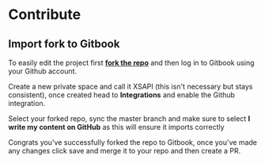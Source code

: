 # Contribute

## Import fork to Gitbook

To easily edit the project first [**fork the repo**](https://github.com/LucienHH/docs-xsapi) and then log in to Gitbook using your Github account.

Create a new private space and call it XSAPI \(this isn't necessary but stays consistent\), once created head to **Integrations** and enable the Github integration.

Select your forked repo, sync the master branch and make sure to select **I write my content on GitHub** as this will ensure it imports correctly

Congrats you've successfully forked the repo to Gitbook, once you've made any changes click save and merge it to your repo and then create a PR.

